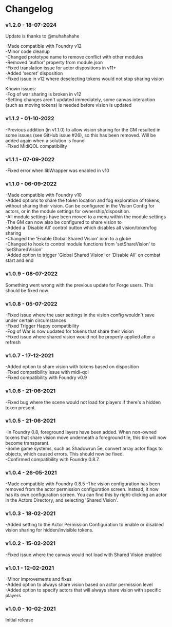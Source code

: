 # Changelog
### v1.2.0 - 18-07-2024
Update is thanks to @muhahahahe

-Made compatible with Foundry v12<br>
-Minor code cleanup<br>
-Changed prototype name to remove conflict with other modules<br>
-Removed 'author' property from module.json<br>
-Fixed translation issue for actor dispositions in v11+<br>
-Added 'secret' disposition<br>
-Fixed issue in v12 where deselecting tokens would not stop sharing vision<br>

Known issues:<br>
-Fog of war sharing is broken in v12<br>
-Setting changes aren't updated immediately, some canvas interaction (such as moving tokens) is needed before vision is updated


### v1.1.2 - 01-10-2022
-Previous addition (in v1.1.0) to allow vision sharing for the GM resulted in some issues (see GitHub issue #26), so this has been removed. Will be added again when a solution is found<br>
-Fixed MidiQOL compatibility

### v1.1.1 - 07-09-2022
-Fixed error when libWrapper was enabled in v10

### v1.1.0 - 06-09-2022
-Made compatible with Foundry v10<br>
-Added options to share the token location and fog exploration of tokens, without sharing their vision. Can be configured in the Vision Config for actors, or in the module settings for ownership/disposition.<br>
-All module settings have been moved to a menu within the module settings<br>
-The GM can now also be configured to share vision to<br>
-Added a 'Disable All' control button which disables all vision/token/fog sharing<br>
-Changed the 'Enable Global Shared Vision' icon to a globe<br>
-Changed to hook to control module functions from 'setShareVision' to 'setSharedVision'<br>
-Added option to trigger 'Global Shared Vision' or 'Disable All' on combat start and end

### v1.0.9 - 08-07-2022
Something went wrong with the previous update for Forge users. This should be fixed now.

### v1.0.8 - 05-07-2022
-Fixed issue where the user settings in the vision config wouldn't save under certain circumstances<br>
-Fixed Trigger Happy compatibility<br>
-Fog of War is now updated for tokens that share their vision<br>
-Fixed issue where shared vision would not be properly applied after a refresh

### v1.0.7 - 17-12-2021
-Added option to share vision with tokens based on disposition<br>
-Fixed compatibility issue with midi-qol<br>
-Fixed compatibility with Foundry v0.9

### v1.0.6 - 21-06-2021
-Fixed bug where the scene would not load for players if there's a hidden token present.

### v1.0.5 - 21-06-2021
-In Foundry 0.8, foreground layers have been added. When non-owned tokens that share vision move underneath a foreground tile, this tile will now become transparant.<br>
-Some game systems, such as Shadowrun 5e, convert array actor flags to objects, which caused errors. This should now be fixed.<br>
-Confirmed compatibility with Foundry 0.8.7.

### v1.0.4 - 26-05-2021
-Made compatible with Foundry 0.8.5 -The vision configuration has been removed from the actor permission configuration screen. Instead, it now has its own configuration screen. You can find this by right-clicking an actor in the Actors Directory, and selecting 'Shared Vision'.

### v1.0.3 - 18-02-2021
-Added setting to the Actor Permission Configuration to enable or disabled vision sharing for hidden/invisible tokens.

### v1.0.2 - 15-02-2021
-Fixed issue where the canvas would not load with Shared Vision enabled

### v1.0.1 - 12-02-2021
-Minor improvements and fixes<br>
-Added option to always share vision based on actor permission level<br>
-Added option to specify actors that will always share vision with specific players

### v1.0.0 - 10-02-2021
Initial release<br>